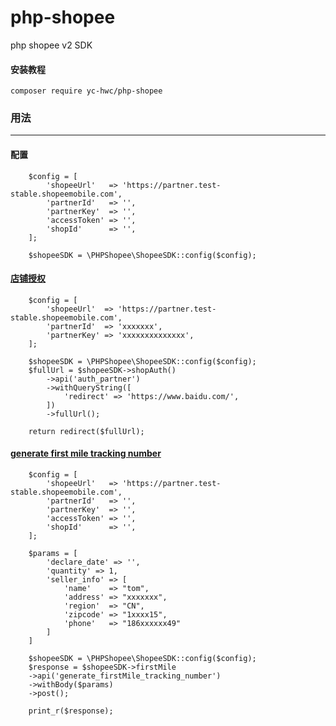 # php-shopee
php shopee v2 SDK

#### 安装教程
````
composer require yc-hwc/php-shopee
````

### 用法
***

#### 配置
````
    $config = [
        'shopeeUrl'   => 'https://partner.test-stable.shopeemobile.com',
        'partnerId'   => '',
        'partnerKey'  => '',
        'accessToken' => '',
        'shopId'      => '',
    ];
    
    $shopeeSDK = \PHPShopee\ShopeeSDK::config($config);
````
#### [店铺授权](https://open.shopee.com/documents/v2/[中文版]%20OpenAPI%202.0%20Overview?module=87&type=2)
````
    $config = [
        'shopeeUrl'  => 'https://partner.test-stable.shopeemobile.com',
        'partnerId'  => 'xxxxxxx',
        'partnerKey' => 'xxxxxxxxxxxxxx',
    ];

    $shopeeSDK = \PHPShopee\ShopeeSDK::config($config);
    $fullUrl = $shopeeSDK->shopAuth()
        ->api('auth_partner')
        ->withQueryString([
            'redirect' => 'https://www.baidu.com/',
        ])
        ->fullUrl();

    return redirect($fullUrl);  
````
#### [generate first mile tracking number](https://open.shopee.com/documents/v2/v2.first_mile.generate_first_mile_tracking_number?module=96&type=1)
````
    $config = [
        'shopeeUrl'   => 'https://partner.test-stable.shopeemobile.com',
        'partnerId'   => '',
        'partnerKey'  => '',
        'accessToken' => '',
        'shopId'      => '',
    ];
    
    $params = [
        'declare_date' => '',
        'quantity' => 1,
        'seller_info' => [
            'name'    => "tom",
            'address' => "xxxxxxx",
            'region'  => "CN",
            'zipcode' => "1xxxx15",
            'phone'   => "186xxxxxx49"
        ]
    ]
    
    $shopeeSDK = \PHPShopee\ShopeeSDK::config($config);
    $response = $shopeeSDK->firstMile
    ->api('generate_firstMile_tracking_number')
    ->withBody($params)
    ->post();
    
    print_r($response);
````
